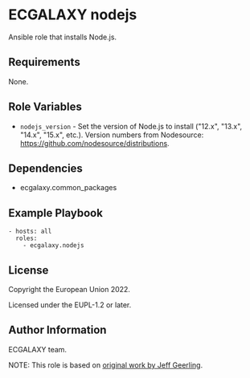 ECGALAXY nodejs
=======================

Ansible role that installs Node.js.

Requirements
------------

None.

Role Variables
--------------


- `nodejs_version` - Set the version of Node.js to install ("12.x", "13.x", "14.x", "15.x", etc.). Version numbers from Nodesource: https://github.com/nodesource/distributions.

Dependencies
------------

- ecgalaxy.common_packages

Example Playbook
----------------

    - hosts: all
      roles:
        - ecgalaxy.nodejs

License
-------

Copyright the European Union 2022.

Licensed under the EUPL-1.2 or later.

Author Information
------------------

ECGALAXY team.

NOTE: This role is based on [original work by Jeff Geerling](https://github.com/geerlingguy/ansible-role-nodejs).
